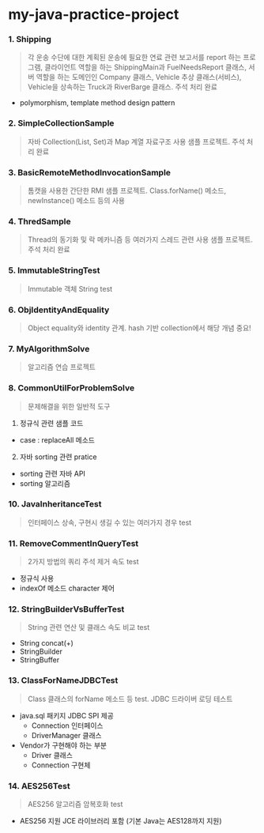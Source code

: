# my-java-practice-project

### 1. Shipping
> 각 운송 수단에 대한 계획된 운송에 필요한 연료 관련 보고서를 report 하는 프로그램, 클라이언트 역할을 하는 ShippingMain과 FuelNeedsReport 클래스, 서버 역할을 하는 도메인인 Company 클래스, Vehicle 추상 클래스(서비스), Vehicle을 상속하는 Truck과 RiverBarge 클래스. 주석 처리 완료
- polymorphism, template method design pattern

### 2. SimpleCollectionSample
> 자바 Collection(List, Set)과 Map 계열 자료구조 사용 샘플 프로젝트. 주석 처리 완료

### 3. BasicRemoteMethodInvocationSample
> 톰캣을 사용한 간단한 RMI 샘플 프로젝트. Class.forName() 메소드, newInstance() 메소드 등의 사용

### 4. ThredSample
> Thread의 동기화 및 락 메카니즘 등 여러가지 스레드 관련 사용 샘플 프로젝트. 주석 처리 완료

### 5. ImmutableStringTest
> Immutable 객체 String test

### 6. ObjIdentityAndEquality
> Object equality와 identity 관계. hash 기반 collection에서 해당 개념 중요!

### 7. MyAlgorithmSolve
> 알고리즘 연습 프로젝트

### 8. CommonUtilForProblemSolve
> 문제해결을 위한 일반적 도구
1) 정규식 관련 샘플 코드
- case : replaceAll 메소드
2) 자바 sorting 관련 pratice
- sorting 관련 자바 API
- sorting 알고리즘

### 10. JavaInheritanceTest
> 인터페이스 상속, 구현시 생길 수 있는 여러가지 경우 test

### 11. RemoveCommentInQueryTest
> 2가지 방법의 쿼리 주석 제거 속도 test
- 정규식 사용
- indexOf 메소드 character 제어

### 12. StringBuilderVsBufferTest
> String 관련 연산 및 클래스 속도 비교 test
- String concat(+)
- StringBuilder
- StringBuffer

### 13. ClassForNameJDBCTest
> Class 클래스의 forName 메소드 등 test. JDBC 드라이버 로딩 테스트
- java.sql 패키지 JDBC SPI 제공
  - Connection 인터페이스
  - DriverManager 클래스
- Vendor가 구현해야 하는 부분
  - Driver 클래스
  - Connection 구현체

### 14. AES256Test
> AES256 알고리즘 암복호화 test
- AES256 지원 JCE 라이브러리 포함 (기본 Java는 AES128까지 지원)
